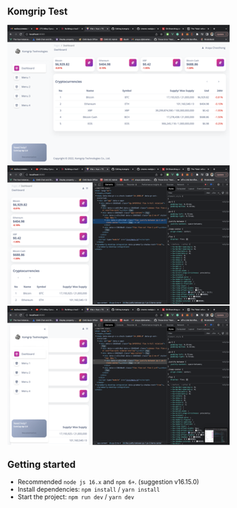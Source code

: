 ## Komgrip Test

![preview1](public/preview1.png)
![preview2](public/preview2.png)
![preview23](public/preview3.png)

## Getting started

- Recommended `node js 16.x` and `npm 6+`. (suggestion v16.15.0)
- Install dependencies: `npm install` / `yarn install`
- Start the project: `npm run dev` / `yarn dev`
